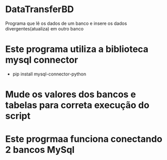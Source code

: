 # DataTransferBD
Programa que lê os dados de um banco e insere os dados divergentes(atualiza) em outro banco

# Este programa utiliza a biblioteca mysql connector
- pip install mysql-connector-python

# Mude os valores dos bancos e tabelas para correta execução do script
# Este progrmaa funciona conectando 2 bancos MySql
